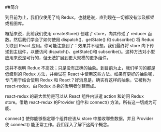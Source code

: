 ##简介

到目前为止，我们仅使用了纯 Redux。也就是说，直到现在一切都没有涉及框架或视图库。

概括来说，此前我们使用 createStore() 创建了 store，向其传递了 reducer 函数。然后我们学会了如何使用 dispatch()、getState() 和 subscribe() 将 Redux 关联到 React 应用。你可能注意到了：效果并不理想。我们最终将 store 向下传递到主组件，以便访问 dispatch()、getState()和 subscribe()。这种方法对小型应用来说是可行的，但无法扩展到更大规模的更多组件。

这并不表明 Redux 不高效；只是没有正确的抽象。到目前为止，我们学习的都是低级别的 Redux 方法，并尝试在 React 中使用这些方法。如果有更好的抽象呢，专门用于结合使用 Redux 和 React？好消息是，确实有这样的抽象，它被称为 react-redux，由 Redux 本身的发明者创建而成。

react-redux 的最大优势是可以从 React 组件内派遣 action 和访问 Redux store。借助 react-redux 的Provider 组件和 connect() 方法，所有这一切成为可能。

connect() 使你能够指定哪个组件应该从 store 中接收哪些数据，并且 Provider 使 connect() 能正常工作。我们深入了解下这两个概念。